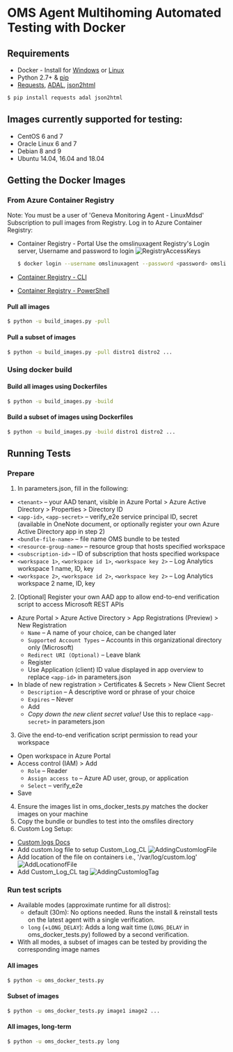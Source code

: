 
# OMS Agent Multihoming Automated Testing with Docker

## Requirements

* Docker - Install for [Windows](https://docs.docker.com/docker-for-windows/install/) or [Linux](https://docs.docker.com/install/)
* Python 2.7+ & [pip](https://pip.pypa.io/en/stable/installing/)
* [Requests](http://docs.python-requests.org/en/master/), [ADAL](https://github.com/AzureAD/azure-activedirectory-library-for-python), [json2html](https://github.com/softvar/json2html)

```bash
$ pip install requests adal json2html
```

## Images currently supported for testing:
* CentOS 6 and 7
* Oracle Linux 6 and 7
* Debian 8 and 9
* Ubuntu 14.04, 16.04 and 18.04

## Getting the Docker Images

### From Azure Container Registry

Note: You must be a user of 'Geneva Monitoring Agent - LinuxMdsd' Subscription to pull images from Registry.
Log in to Azure Container Registry:
- Container Registry - Portal
Use the omslinuxagent Registry's Login server, Username and password to login
![RegistryAccessKeys](pictures/RegistryAccessKeys.png?raw=true)

  ```bash
  $ docker login --username omslinuxagent --password <password> omslinuxagent.azurecr.io
  ```

- [Container Registry - CLI](https://docs.microsoft.com/en-us/azure/container-registry/container-registry-get-started-azure-cli#log-in-to-acr)
- [Container Registry - PowerShell](https://docs.microsoft.com/en-us/azure/container-registry/container-registry-get-started-powershell#log-in-to-registry)

#### Pull all images

```bash
$ python -u build_images.py -pull
```

#### Pull a subset of images

```bash
$ python -u build_images.py -pull distro1 distro2 ...
```

### Using docker build

#### Build all images using Dockerfiles

```bash
$ python -u build_images.py -build
```

#### Build a subset of images using Dockerfiles

```bash
$ python -u build_images.py -build distro1 distro2 ...
```

## Running Tests

### Prepare

1. In parameters.json, fill in the following:
  - `<tenant>` – your AAD tenant, visible in Azure Portal > Azure Active Directory > Properties > Directory ID
  - `<app-id>`, `<app-secret>` – verify_e2e service principal ID, secret (available in OneNote document, or optionally register your own Azure Active Directory app in step 2)
  - `<bundle-file-name>` – file name OMS bundle to be tested
  - `<resource-group-name>` – resource group that hosts specified workspace
  - `<subscription-id>` – ID of subscription that hosts specified workspace
  - `<workspace 1>`, `<workspace id 1>`, `<workspace key 2>` – Log Analytics workspace 1 name, ID, key
  - `<workspace 2>`, `<workspace id 2>`, `<workspace key 2>` – Log Analytics workspace 2 name, ID, key
2. [Optional] Register your own AAD app to allow end-to-end verification script to access Microsoft REST APIs
  - Azure Portal > Azure Active Directory > App Registrations (Preview) > New Registration
    - `Name` – A name of your choice, can be changed later
    - `Supported Account Types` – Accounts in this organizational directory only (Microsoft)
    - `Redirect URI (Optional)` – Leave blank
    - Register
    - Use Application (client) ID value displayed in app overview to replace `<app-id>` in parameters.json
  - In blade of new registration > Certificates & Secrets > New Client Secret
    - `Description` – A descriptive word or phrase of your choice
    - `Expires` – Never
    - Add
    - *Copy down the new client secret value!* Use this to replace `<app-secret>` in parameters.json
3. Give the end-to-end verification script permission to read your workspace
  - Open workspace in Azure Portal
  - Access control (IAM) > Add
    - `Role` – Reader
    - `Assign access to` – Azure AD user, group, or application
    - `Select` – verify_e2e
  - Save
4. Ensure the images list in oms_docker_tests.py matches the docker images on your machine
5. Copy the bundle or bundles to test into the omsfiles directory
6. Custom Log Setup:
  - [Custom logs Docs](https://docs.microsoft.com/en-us/azure/log-analytics/log-analytics-data-sources-custom-logs)
  - Add custom.log file to setup Custom_Log_CL
    ![AddingCustomlogFile](pictures/AddingCustomlogFile.png?raw=true)
  - Add location of the file on containers i.e., '/var/log/custom.log'
    ![AddLocationofFile](pictures/AddLocationofFile.png?raw=true)
  - Add Custom_Log_CL tag
    ![AddingCustomlogTag](pictures/AddingCustomlogTag.png?raw=true)


### Run test scripts

- Available modes (approximate runtime for all distros):
  - default (30m): No options needed. Runs the install & reinstall tests on the latest agent with a single verification.
  - `long` (+`LONG_DELAY`): Adds a long wait time (`LONG_DELAY` in oms_docker_tests.py) followed by a second verification.
- With all modes, a subset of images can be tested by providing the corresponding image names

#### All images

```bash
$ python -u oms_docker_tests.py
```

#### Subset of images

```bash
$ python -u oms_docker_tests.py image1 image2 ...
```

#### All images, long-term

```bash
$ python -u oms_docker_tests.py long
```
